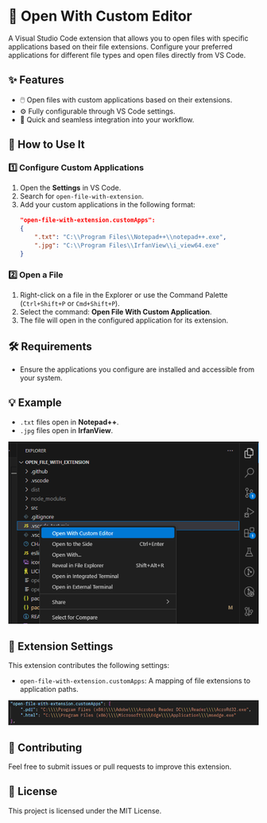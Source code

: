 # 📂 Open With Custom Editor

A Visual Studio Code extension that allows you to open files with specific applications based on their file extensions. Configure your preferred applications for different file types and open files directly from VS Code.

## ✨ Features
- 🖱️ Open files with custom applications based on their extensions.
- ⚙️ Fully configurable through VS Code settings.
- 🚀 Quick and seamless integration into your workflow.

## 📖 How to Use It

### 1️⃣ Configure Custom Applications
1. Open the **Settings** in VS Code.
2. Search for `open-file-with-extension`.
3. Add your custom applications in the following format:
   ```json
   "open-file-with-extension.customApps":
   {
       ".txt": "C:\\Program Files\\Notepad++\\notepad++.exe",
       ".jpg": "C:\\Program Files\\IrfanView\\i_view64.exe"
   }
   ```

### 2️⃣ Open a File
1. Right-click on a file in the Explorer or use the Command Palette (`Ctrl+Shift+P` or `Cmd+Shift+P`).
2. Select the command: **Open File With Custom Application**.
3. The file will open in the configured application for its extension.

## 🛠️ Requirements
- Ensure the applications you configure are installed and accessible from your system.

## 💡 Example
- `.txt` files open in **Notepad++**.
- `.jpg` files open in **IrfanView**.

![Alt text](./images/usage_example.png)

## 🧩 Extension Settings
This extension contributes the following settings:
- `open-file-with-extension.customApps`: A mapping of file extensions to application paths.

![Alt text](./images/setting_example.png)
## 🤝 Contributing
Feel free to submit issues or pull requests to improve this extension.

## 📜 License
This project is licensed under the MIT License.
